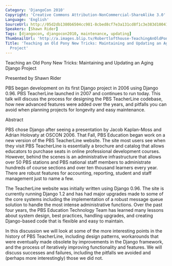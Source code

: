 ```yaml
---
Category: 'DjangoCon 2010'
Copyright: 'Creative Commons Attribution-NonCommercial-ShareAlike 3.0'
Language: 'English'
SourceUrl: http://05d2db1380b6504cc981-8cbed8cf7e3a131cd8f1c3e383d10041.r93.cf2.rackcdn.com/djangocon-2010/65_teaching-an-old-pony-new-tricks-maintaining-and-updating-an-aging-django-project.flv
Speakers: [Shawn Rider]
Tags: [djangocon, djangocon2010, maintenance, updating]
ThumbnailUrl: 'http://a.images.blip.tv/Robertlofthouse-TeachingAnOldPonyNewTricksMaintainingAndUpdatingAnAgin531-41.jpg'
Title: 'Teaching an Old Pony New Tricks: Maintaining and Updating an Aging Django
  Project'
---
```

Teaching an Old Pony New Tricks: Maintaining and Updating an Aging Django
Project

Presented by Shawn Rider

PBS began development on its first Django project in 2006 using Django 0.96.
PBS TeacherLine launched in 2007 and continues to run today. This talk will
discuss the process for designing the PBS TeacherLine codebase, how new
advanced features were added over the years, and pitfalls you can avoid when
planning projects for longevity and easy maintenance.

Abstract

PBS chose Django after seeing a presentation by Jacob Kaplan-Moss and Adrian
Holovaty at OSCON 2006. That Fall, PBS Education began work on a new version
of the PBS TeacherLine website. The site most users see when they visit PBS
TeacherLine is essentially a brochure and catalog that allows educators to
purchase seats in online professional development courses. However, behind the
scenes is an administrative infrastructure that allows over 50 PBS stations
and PBS national staff members to administrate hundreds of course sections and
over ten thousand learners every year. There are robust features for
accounting, reporting, student and staff management just to name a few.

The TeacherLine website was initially written using Django 0.96. The site is
currently running Django 1.2 and has had major upgrades made to some of the
core systems including the implementation of a robust message queue solution
to handle the most intense administrative functions. Over the past four years,
the PBS Education Technology Team has learned many lessons about system
design, best practices, handling upgrades, and creating Django-based code that
is flexible and easy to maintain.

In this discussion we will look at some of the more interesting points in the
history of PBS TeacherLine, including design patterns, workarounds that were
eventually made obsolete by improvements in the Django framework, and the
process of iteratively improving functionality and features. We will discuss
successes and failures, including the pitfalls we avoided and (perhaps more
interestingly) those we did not.

